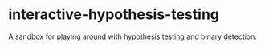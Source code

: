 # interactive-hypothesis-testing
 A sandbox for playing around with hypothesis testing and binary detection.
